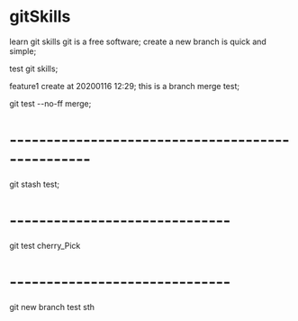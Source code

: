 # gitSkills
learn git skills
git is a free software;
create a new branch is quick and simple;

test git skills;

feature1 create at 20200116 12:29;
this is a branch merge test;


git test --no-ff merge;

# -------------------------------------------------
git stash test; 

# ------------------------------
git test cherry_Pick

# ------------------------------
git new branch test sth